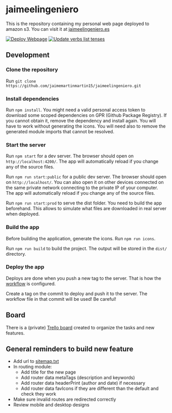 # jaimeelingeniero

This is the repository containing my personal web page deployed to amazon s3. You can visit it at [jaimeelingeniero.es](https://jaimeelingeniero.es)

[![Deploy Webpage](https://github.com/jaimemartinmartin15/jaimeelingeniero/actions/workflows/build-and-publish.yml/badge.svg)](https://github.com/jaimemartinmartin15/jaimeelingeniero/actions/workflows/build-and-publish.yml) [![Update verbs list tenses](https://github.com/jaimemartinmartin15/jaimeelingeniero/actions/workflows/update-verbs-tenses.yml/badge.svg)](https://github.com/jaimemartinmartin15/jaimeelingeniero/actions/workflows/update-verbs-tenses.yml)

## Development

### Clone the repository

Run `git clone https://github.com/jaimemartinmartin15/jaimeelingeniero.git`

### Install dependencies

Run `npm install`. You might need a valid personal access token to download some scoped dependencies on GPR (Github Package Registry). If you cannot obtain it, remove the dependency and install again. You will have to work without generating the icons. You will need also to remove the generated module imports that cannot be resolved.

### Start the server

Run `npm start` for a dev server. The browser should open on `http://localhost:4200/`. The app will automatically reload if you change any of the source files.

Run `npm run start:public` for a public dev server. The browser should open on `http://localhost/`. You can also open it on other devices connected on the same private network connecting to the private IP of your computer. The app will automatically reload if you change any of the source files.

Run `npm run start:prod` to serve the dist folder. You need to build the app beforehand. This allows to simulate what files are downloaded in real server when deployed.

### Build the app

Before building the application, generate the icons. Run `npm run icons`.

Run `npm run build` to build the project. The output will be stored in the `dist/` directory.

### Deploy the app

Deploys are done when you push a new tag to the server. That is how the [workflow](.github\workflows\build-and-publish.yml) is configured.

Create a tag on the commit to deploy and push it to the server. The workflow file in that commit will be used! Be careful!

## Board

There is a (private) [Trello board](https://trello.com/b/gnJWWpVh/jaime-el-ingeniero) created to organize the tasks and new features.

## General reminders to build new feature

* Add url to [sitemap.txt](./sitemap.txt)
* In routing module:
  * Add title for the new page
  * Add router data metaTags (description and keywords)
  * Add router data headerPrint (author and date) if necessary
  * Add router data favIcons if they are different than the default and check they work
* Make sure invalid routes are redirected correctly
* Review mobile and desktop designs
